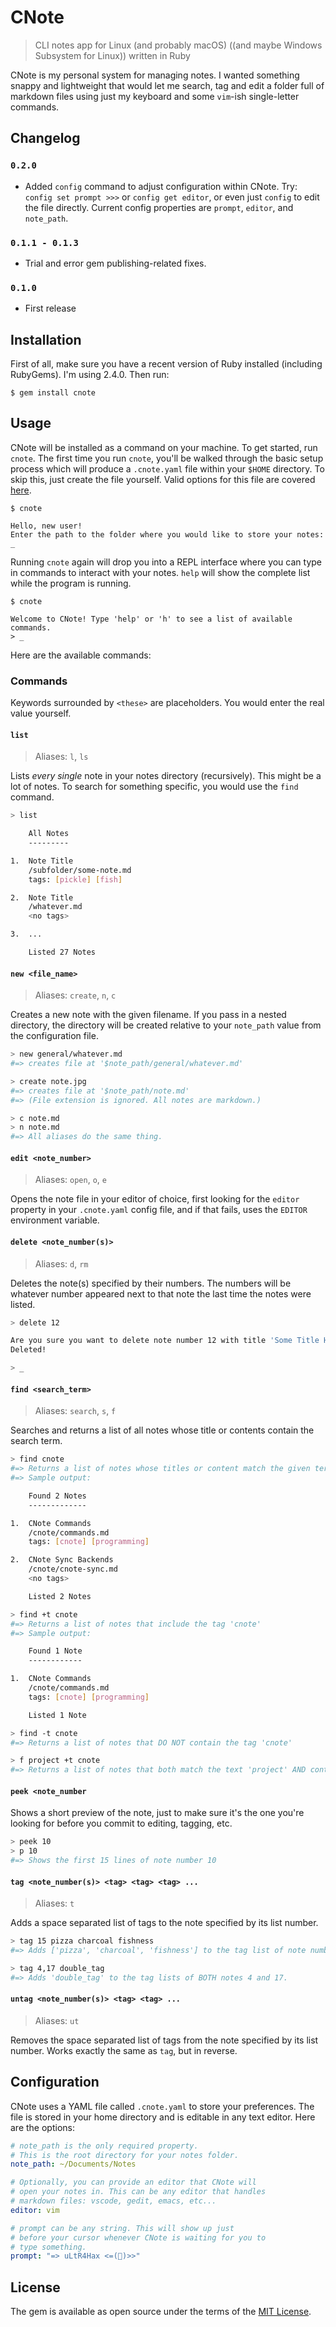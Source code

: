# CNote
> CLI notes app for Linux (and probably macOS) ((and maybe Windows Subsystem for Linux)) written in Ruby

CNote is my personal system for managing notes. I wanted something snappy and lightweight that would let me search, tag and edit a folder full of markdown files using just my keyboard and some `vim`-ish single-letter commands.

## Changelog

### `0.2.0`
- Added `config` command to adjust configuration within CNote. Try: `config set prompt >>>` or `config get editor`, or even just `config` to edit the file directly. Current config properties are `prompt`, `editor`, and `note_path`.

### `0.1.1 - 0.1.3`
- Trial and error gem publishing-related fixes.

### `0.1.0`
- First release

## Installation

First of all, make sure you have a recent version of Ruby installed (including RubyGems). I'm using 2.4.0. Then run:

    $ gem install cnote

## Usage

CNote will be installed as a command on your machine. To get started, run `cnote`. The first time you run `cnote`, you'll be walked through the basic setup process which will produce a `.cnote.yaml` file within your `$HOME` directory. To skip this, just create the file yourself. Valid options for this file are covered [here](#configuration).

```
$ cnote

Hello, new user!
Enter the path to the folder where you would like to store your notes: _
```

Running `cnote` again will drop you into a REPL interface where you can type in commands to interact with your notes. `help` will show the complete list while the program is running.

```
$ cnote

Welcome to CNote! Type 'help' or 'h' to see a list of available commands.
> _
```

Here are the available commands:

### Commands

Keywords surrounded by `<these>` are placeholders. You would enter the real value yourself.

#### `list`
> Aliases: `l`, `ls`

Lists *every single* note in your notes directory (recursively). This might be a lot of notes. To search for something specific, you would use the `find` command.

```bash
> list

    All Notes
    ---------

1.  Note Title
    /subfolder/some-note.md
    tags: [pickle] [fish]

2.  Note Title
    /whatever.md
    <no tags>

3.  ...

    Listed 27 Notes
```

#### `new <file_name>`
> Aliases: `create`, `n`, `c`

Creates a new note with the given filename. If you pass in a nested directory, the directory will be created relative to your `note_path` value from the configuration file.

```bash
> new general/whatever.md
#=> creates file at '$note_path/general/whatever.md'

> create note.jpg
#=> creates file at '$note_path/note.md'
#=> (File extension is ignored. All notes are markdown.)

> c note.md
> n note.md
#=> All aliases do the same thing.
```

#### `edit <note_number>`
> Aliases: `open`, `o`, `e`

Opens the note file in your editor of choice, first looking for the `editor` property in your `.cnote.yaml` config file, and if that fails, uses the `EDITOR` environment variable.

#### `delete <note_number(s)>`
> Aliases: `d`, `rm`

Deletes the note(s) specified by their numbers. The numbers will be whatever number appeared next to that note the last time the notes were listed.

```bash
> delete 12

Are you sure you want to delete note number 12 with title 'Some Title Here'? [y/n] y
Deleted!

> _
```

#### `find <search_term>`
> Aliases: `search`, `s`, `f`

Searches and returns a list of all notes whose title or contents contain the search term. 

```bash
> find cnote
#=> Returns a list of notes whose titles or content match the given term.
#=> Sample output:

    Found 2 Notes
    -------------

1.  CNote Commands
    /cnote/commands.md
    tags: [cnote] [programming]

2.  CNote Sync Backends
    /cnote/cnote-sync.md
    <no tags>

    Listed 2 Notes

> find +t cnote
#=> Returns a list of notes that include the tag 'cnote'
#=> Sample output:

    Found 1 Note
    ------------

1.  CNote Commands
    /cnote/commands.md
    tags: [cnote] [programming]

    Listed 1 Note

> find -t cnote
#=> Returns a list of notes that DO NOT contain the tag 'cnote'

> f project +t cnote
#=> Returns a list of notes that both match the text 'project' AND contain the tag 'cnote'
```

#### `peek <note_number`

Shows a short preview of the note, just to make sure it's the one you're looking for before you commit to editing, tagging, etc.

```bash
> peek 10
> p 10
#=> Shows the first 15 lines of note number 10
```

#### `tag <note_number(s)> <tag> <tag> <tag> ...`
> Aliases: `t`

Adds a space separated list of tags to the note specified by its list number.

```bash
> tag 15 pizza charcoal fishness
#=> Adds ['pizza', 'charcoal', 'fishness'] to the tag list of note number 15

> tag 4,17 double_tag
#=> Adds 'double_tag' to the tag lists of BOTH notes 4 and 17.
```

#### `untag <note_number(s)> <tag> <tag> ...`
> Aliases: `ut`

Removes the space separated list of tags from the note specified by its list number. Works exactly the same as `tag`, but in reverse.

## Configuration

CNote uses a YAML file called `.cnote.yaml` to store your preferences. The file is stored in your home directory and is editable in any text editor. Here are the options:

```yaml
# note_path is the only required property.
# This is the root directory for your notes folder.
note_path: ~/Documents/Notes

# Optionally, you can provide an editor that CNote will 
# open your notes in. This can be any editor that handles
# markdown files: vscode, gedit, emacs, etc...
editor: vim

# prompt can be any string. This will show up just
# before your cursor whenever CNote is waiting for you to
# type something.
prompt: "=> uLtR4Hax <=(🌭)>>"
```

## License

The gem is available as open source under the terms of the [MIT License](http://opensource.org/licenses/MIT).
